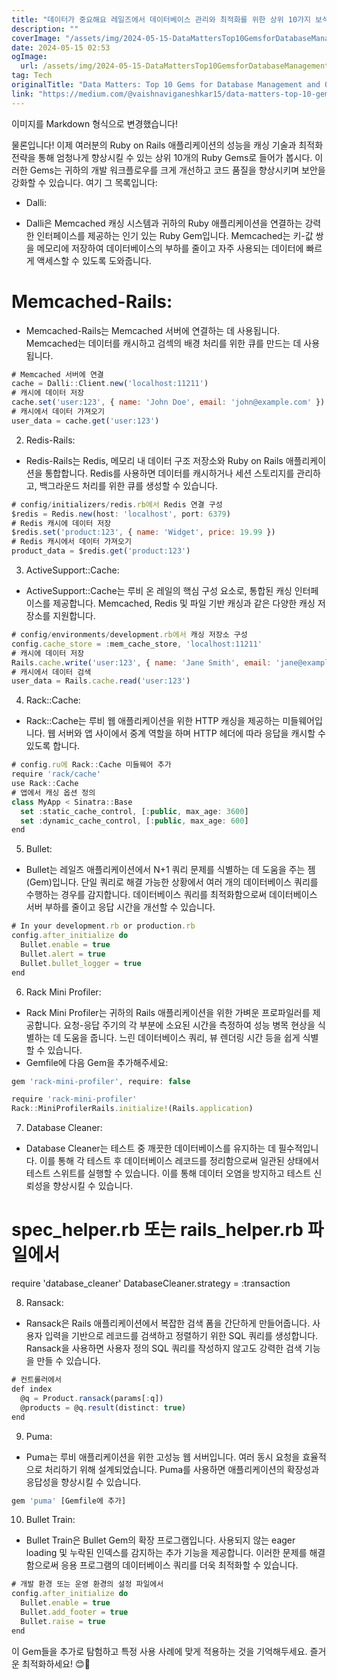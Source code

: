```yaml
---
title: "데이터가 중요해요 레일즈에서 데이터베이스 관리와 최적화를 위한 상위 10가지 보석"
description: ""
coverImage: "/assets/img/2024-05-15-DataMattersTop10GemsforDatabaseManagementandOptimizationinRails_0.png"
date: 2024-05-15 02:53
ogImage: 
  url: /assets/img/2024-05-15-DataMattersTop10GemsforDatabaseManagementandOptimizationinRails_0.png
tag: Tech
originalTitle: "Data Matters: Top 10 Gems for Database Management and Optimization in Rails"
link: "https://medium.com/@vaishnaviganeshkar15/data-matters-top-10-gems-for-database-management-and-optimization-in-rails-1fbe0b9664b3"
---
```



이미지를 Markdown 형식으로 변경했습니다!

물론입니다! 이제 여러분의 Ruby on Rails 애플리케이션의 성능을 캐싱 기술과 최적화 전략을 통해 엄청나게 향상시킬 수 있는 상위 10개의 Ruby Gems로 들어가 봅시다. 이러한 Gems는 귀하의 개발 워크플로우를 크게 개선하고 코드 품질을 향상시키며 보안을 강화할 수 있습니다. 여기 그 목록입니다:

- Dalli:

- Dalli은 Memcached 캐싱 시스템과 귀하의 Ruby 애플리케이션을 연결하는 강력한 인터페이스를 제공하는 인기 있는 Ruby Gem입니다. Memcached는 키-값 쌍을 메모리에 저장하여 데이터베이스의 부하를 줄이고 자주 사용되는 데이터에 빠르게 액세스할 수 있도록 도와줍니다.



# Memcached-Rails:

- Memcached-Rails는 Memcached 서버에 연결하는 데 사용됩니다. Memcached는 데이터를 캐시하고 검섹의 배경 처리를 위한 큐를 만드는 데 사용됩니다.

```js
# Memcached 서버에 연결
cache = Dalli::Client.new('localhost:11211')
# 캐시에 데이터 저장
cache.set('user:123', { name: 'John Doe', email: 'john@example.com' })
# 캐시에서 데이터 가져오기
user_data = cache.get('user:123')
```

2. Redis-Rails:

- Redis-Rails는 Redis, 메모리 내 데이터 구조 저장소와 Ruby on Rails 애플리케이션을 통합합니다. Redis를 사용하면 데이터를 캐시하거나 세션 스토리지를 관리하고, 백그라운드 처리를 위한 큐를 생성할 수 있습니다.

```js
# config/initializers/redis.rb에서 Redis 연결 구성
$redis = Redis.new(host: 'localhost', port: 6379)
# Redis 캐시에 데이터 저장
$redis.set('product:123', { name: 'Widget', price: 19.99 })
# Redis 캐시에서 데이터 가져오기
product_data = $redis.get('product:123')
```



3. ActiveSupport::Cache:

- ActiveSupport::Cache는 루비 온 레일의 핵심 구성 요소로, 통합된 캐싱 인터페이스를 제공합니다. Memcached, Redis 및 파일 기반 캐싱과 같은 다양한 캐싱 저장소를 지원합니다.

```js
# config/environments/development.rb에서 캐싱 저장소 구성
config.cache_store = :mem_cache_store, 'localhost:11211'
# 캐시에 데이터 저장
Rails.cache.write('user:123', { name: 'Jane Smith', email: 'jane@example.com' })
# 캐시에서 데이터 검색
user_data = Rails.cache.read('user:123')
```

4. Rack::Cache:



- Rack::Cache는 루비 웹 애플리케이션을 위한 HTTP 캐싱을 제공하는 미들웨어입니다. 웹 서버와 앱 사이에서 중계 역할을 하며 HTTP 헤더에 따라 응답을 캐시할 수 있도록 합니다.

```js
# config.ru에 Rack::Cache 미들웨어 추가
require 'rack/cache'
use Rack::Cache
# 앱에서 캐싱 옵션 정의
class MyApp < Sinatra::Base
  set :static_cache_control, [:public, max_age: 3600]
  set :dynamic_cache_control, [:public, max_age: 600]
end
```

5. Bullet:

- Bullet는 레일즈 애플리케이션에서 N+1 쿼리 문제를 식별하는 데 도움을 주는 젬(Gem)입니다. 단일 쿼리로 해결 가능한 상황에서 여러 개의 데이터베이스 쿼리를 수행하는 경우를 감지합니다. 데이터베이스 쿼리를 최적화함으로써 데이터베이스 서버 부하를 줄이고 응답 시간을 개선할 수 있습니다.



```js
# In your development.rb or production.rb
config.after_initialize do
  Bullet.enable = true
  Bullet.alert = true
  Bullet.bullet_logger = true
end
```

6. Rack Mini Profiler:

- Rack Mini Profiler는 귀하의 Rails 애플리케이션을 위한 가벼운 프로파일러를 제공합니다. 요청-응답 주기의 각 부분에 소요된 시간을 측정하여 성능 병목 현상을 식별하는 데 도움을 줍니다. 느린 데이터베이스 쿼리, 뷰 렌더링 시간 등을 쉽게 식별할 수 있습니다.
- Gemfile에 다음 Gem을 추가해주세요:

```js
gem 'rack-mini-profiler', require: false
```




```js
require 'rack-mini-profiler'
Rack::MiniProfilerRails.initialize!(Rails.application)
```

7. Database Cleaner:

- Database Cleaner는 테스트 중 깨끗한 데이터베이스를 유지하는 데 필수적입니다. 이를 통해 각 테스트 후 데이터베이스 레코드를 정리함으로써 일관된 상태에서 테스트 스위트를 실행할 수 있습니다. 이를 통해 데이터 오염을 방지하고 테스트 신뢰성을 향상시킬 수 있습니다.





# spec_helper.rb 또는 rails_helper.rb 파일에서
require 'database_cleaner'
DatabaseCleaner.strategy = :transaction


8. Ransack:

- Ransack은 Rails 애플리케이션에서 복잡한 검색 폼을 간단하게 만들어줍니다. 사용자 입력을 기반으로 레코드를 검색하고 정렬하기 위한 SQL 쿼리를 생성합니다. Ransack을 사용하면 사용자 정의 SQL 쿼리를 작성하지 않고도 강력한 검색 기능을 만들 수 있습니다.

```js
# 컨트롤러에서
def index
  @q = Product.ransack(params[:q])
  @products = @q.result(distinct: true)
end
```



9. Puma:

- Puma는 루비 애플리케이션을 위한 고성능 웹 서버입니다. 여러 동시 요청을 효율적으로 처리하기 위해 설계되었습니다. Puma를 사용하면 애플리케이션의 확장성과 응답성을 향상시킬 수 있습니다.

```js
gem 'puma' [Gemfile에 추가]
```

10. Bullet Train:



- Bullet Train은 Bullet Gem의 확장 프로그램입니다. 사용되지 않는 eager loading 및 누락된 인덱스를 감지하는 추가 기능을 제공합니다. 이러한 문제를 해결함으로써 응용 프로그램의 데이터베이스 쿼리를 더욱 최적화할 수 있습니다.

```js
# 개발 환경 또는 운영 환경의 설정 파일에서
config.after_initialize do
  Bullet.enable = true
  Bullet.add_footer = true
  Bullet.raise = true
end
```

이 Gem들을 추가로 탐험하고 특정 사용 사례에 맞게 적용하는 것을 기억해두세요. 즐거운 최적화하세요! 😊🚀